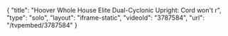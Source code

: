 {
    "title": "Hoover Whole House Elite Dual-Cyclonic Upright: Cord won't r",
    "type": "solo",
    "layout": "iframe-static",
    "videoId": "3787584",
    "url": "\/tvpembed\/3787584"
}